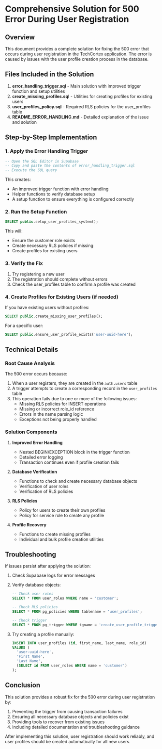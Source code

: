 # Comprehensive Solution for 500 Error During User Registration

## Overview

This document provides a complete solution for fixing the 500 error that occurs during user registration in the TechCortex application. The error is caused by issues with the user profile creation process in the database.

## Files Included in the Solution

1. **error_handling_trigger.sql** - Main solution with improved trigger function and setup utilities
2. **create_missing_profiles.sql** - Utilities for creating profiles for existing users
3. **user_profiles_policy.sql** - Required RLS policies for the user_profiles table
4. **README_ERROR_HANDLING.md** - Detailed explanation of the issue and solution

## Step-by-Step Implementation

### 1. Apply the Error Handling Trigger

```sql
-- Open the SQL Editor in Supabase
-- Copy and paste the contents of error_handling_trigger.sql
-- Execute the SQL query
```

This creates:
- An improved trigger function with error handling
- Helper functions to verify database setup
- A setup function to ensure everything is configured correctly

### 2. Run the Setup Function

```sql
SELECT public.setup_user_profiles_system();
```

This will:
- Ensure the customer role exists
- Create necessary RLS policies if missing
- Create profiles for existing users

### 3. Verify the Fix

1. Try registering a new user
2. The registration should complete without errors
3. Check the user_profiles table to confirm a profile was created

### 4. Create Profiles for Existing Users (if needed)

If you have existing users without profiles:

```sql
SELECT public.create_missing_user_profiles();
```

For a specific user:

```sql
SELECT public.ensure_user_profile_exists('user-uuid-here');
```

## Technical Details

### Root Cause Analysis

The 500 error occurs because:

1. When a user registers, they are created in the `auth.users` table
2. A trigger attempts to create a corresponding record in the `user_profiles` table
3. This operation fails due to one or more of the following issues:
   - Missing RLS policies for INSERT operations
   - Missing or incorrect role_id reference
   - Errors in the name parsing logic
   - Exceptions not being properly handled

### Solution Components

1. **Improved Error Handling**
   - Nested BEGIN/EXCEPTION block in the trigger function
   - Detailed error logging
   - Transaction continues even if profile creation fails

2. **Database Verification**
   - Functions to check and create necessary database objects
   - Verification of user roles
   - Verification of RLS policies

3. **RLS Policies**
   - Policy for users to create their own profiles
   - Policy for service role to create any profile

4. **Profile Recovery**
   - Functions to create missing profiles
   - Individual and bulk profile creation utilities

## Troubleshooting

If issues persist after applying the solution:

1. Check Supabase logs for error messages
2. Verify database objects:
   ```sql
   -- Check user roles
   SELECT * FROM user_roles WHERE name = 'customer';
   
   -- Check RLS policies
   SELECT * FROM pg_policies WHERE tablename = 'user_profiles';
   
   -- Check trigger
   SELECT * FROM pg_trigger WHERE tgname = 'create_user_profile_trigger';
   ```

3. Try creating a profile manually:
   ```sql
   INSERT INTO user_profiles (id, first_name, last_name, role_id)
   VALUES (
     'user-uuid-here',
     'First Name',
     'Last Name',
     (SELECT id FROM user_roles WHERE name = 'customer')
   );
   ```

## Conclusion

This solution provides a robust fix for the 500 error during user registration by:

1. Preventing the trigger from causing transaction failures
2. Ensuring all necessary database objects and policies exist
3. Providing tools to recover from existing issues
4. Including detailed documentation and troubleshooting guidance

After implementing this solution, user registration should work reliably, and user profiles should be created automatically for all new users.